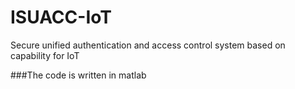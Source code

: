 # ISUACC-IoT
Secure unified authentication and access control system based on capability for IoT

###The code is written in matlab 

